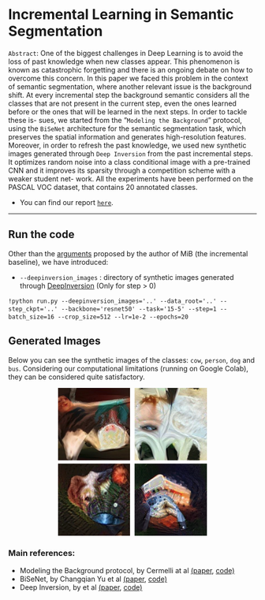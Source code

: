 # Incremental Learning in Semantic Segmentation 

`Abstract`: One of the biggest challenges in Deep Learning is to avoid the loss of past knowledge when new classes appear. This phenomenon is known as catastrophic forgetting and there is an ongoing debate on how to overcome this concern. In this paper we faced this problem in the context of semantic segmentation, where another relevant issue is the background shift. At every incremental step the background semantic considers all the classes that are not present in the current step, even the ones learned before or the ones that will be learned in the next steps. In order to tackle these is- sues, we started from the ”`Modeling the Background`” protocol, using the `BiSeNet` architecture for the semantic segmentation task, which preserves the spatial information and generates high-resolution features. Moreover, in order to refresh the past knowledge, we used new synthetic images generated through `Deep Inversion` from the past incremental steps. It optimizes random noise into a class conditional image with a pre-trained CNN and it improves its sparsity through a competition scheme with a weaker student net- work. All the experiments have been performed on the PASCAL VOC dataset, that contains 20 annotated classes.

* You can find our report [`here`](https://github.com/francescodisalvo05/incremental-learning-semantic-segmentation/blob/main/Di_Salvo_La_Malfa_Lacriola_Report.pdf). 

---

## Run the code
Other than the [arguments](https://github.com/fcdl94/MiB) proposed by the author of MiB (the incremental baseline), we have introduced:

* `--deepinversion_images` : directory of synthetic images generated through [DeepInversion](https://github.com/francescodisalvo05/DeepInversion) (Only for step > 0)

```
!python run.py --deepinversion_images='..' --data_root='..' --step_ckpt='..' --backbone='resnet50' --task='15-5' --step=1 --batch_size=16 --crop_size=512 --lr=1e-2 --epochs=20
```

## Generated Images
Below you can see the synthetic images of the classes: `cow`, `person`, `dog` and `bus`. Considering our computational limitations (running on Google Colab), they can be considered quite satisfactory.

<p align="center">
  <img src="sample_deepinv.png" height="300px" width="auto"/>
</p>

### Main references:
* Modeling the Background protocol, by Cermelli at al [(paper](https://arxiv.org/abs/2002.00718), [code)](https://github.com/fcdl94/MiB)
* BiSeNet, by Changqian Yu et al [(paper](https://arxiv.org/abs/1808.00897), [code)](https://github.com/fcdl94/BiseNetv1)
* Deep Inversion, by et al [(paper](https://arxiv.org/abs/1912.08795), [code)](https://github.com/NVlabs/DeepInversion)
